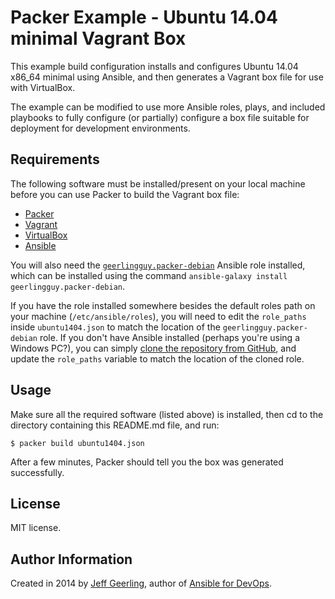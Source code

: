 # Packer Example - Ubuntu 14.04 minimal Vagrant Box

This example build configuration installs and configures Ubuntu 14.04 x86_64 minimal using Ansible, and then generates a Vagrant box file for use with VirtualBox.

The example can be modified to use more Ansible roles, plays, and included playbooks to fully configure (or partially) configure a box file suitable for deployment for development environments.

## Requirements

The following software must be installed/present on your local machine before you can use Packer to build the Vagrant box file:

  - [Packer](http://www.packer.io/)
  - [Vagrant](http://vagrantup.com/)
  - [VirtualBox](https://www.virtualbox.org/)
  - [Ansible](http://docs.ansible.com/intro_installation.html)

You will also need the [`geerlingguy.packer-debian`](https://galaxy.ansible.com/list#/roles/948) Ansible role installed, which can be installed using the command `ansible-galaxy install geerlingguy.packer-debian`.

If you have the role installed somewhere besides the default roles path on your machine (`/etc/ansible/roles`), you will need to edit the `role_paths` inside `ubuntu1404.json` to match the location of the `geerlingguy.packer-debian` role. If you don't have Ansible installed (perhaps you're using a Windows PC?), you can simply [clone the repository from GitHub](https://github.com/geerlingguy/ansible-role-packer-debian), and update the `role_paths` variable to match the location of the cloned role.

## Usage

Make sure all the required software (listed above) is installed, then cd to the directory containing this README.md file, and run:

    $ packer build ubuntu1404.json

After a few minutes, Packer should tell you the box was generated successfully.

## License

MIT license.

## Author Information

Created in 2014 by [Jeff Geerling](http://jeffgeerling.com/), author of [Ansible for DevOps](http://ansiblefordevops.com/).
